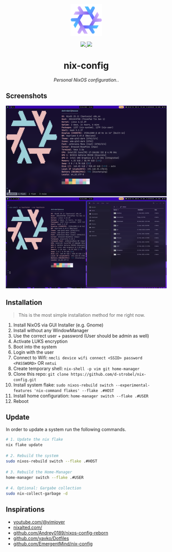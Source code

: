 <!-- Logo -->
<p align="center">
    <a href="https://nixos.org"><img src="./images/nixos-02.png" height="100"></a>
</p>

<!-- Badges -->
<p align="center">
    <a href="https://github.com/d-strobel/nix-config/actions/workflows/test.yml">
        <img src="https://github.com/d-strobel/nix-config/actions/workflows/test.yml/badge.svg">
    </a>
    <a href="https://github.com/NixOS/nixpkgs">
        <img src="https://img.shields.io/badge/nixpkgs-nixos--unstable-blue">
    </a>
</p>

<!-- Headline and short description -->
<h1 align="center">nix-config</h1>
<p align="center"><i>Personal NixOS configuration.</i>.</p>

## Screenshots

![deskotp](./images/desktop-01.png)
![deskotp](./images/desktop-03.png)

## Installation

> This is the most simple installation method for me right now.

1. Install NixOS via GUI Installer (e.g. Gnome)
1. Install without any WindowManager
1. Use the correct user + password (User should be admin as well)
1. Activate LUKS encryption
1. Boot into the system
1. Login with the user
1. Connect to Wifi: `nmcli device wifi connect <SSID> password <PASSWORD>` OR `nmtui`
1. Create temporary shell: `nix-shell -p vim git home-manager`
1. Clone this repo: `git clone https://github.com/d-strobel/nix-config.git`
1. Install system flake: `sudo nixos-rebuild switch --experimental-features 'nix-command flakes' --flake .#HOST`
1. Install home configuration: `home-manager switch --flake .#USER`
1. Reboot

## Update

In order to update a system run the following commands.

```bash
# 1. Update the nix flake
nix flake update

# 2. Rebuild the system
sudo nixos-rebuild switch --flake .#HOST

# 3. Rebuild the Home-Manager
home-manager switch --flake .#USER

# 4. Optional: Gargabe collection
sudo nix-collect-garbage -d
```

## Inspirations

* [youtube.com/@vimjoyer](https://www.youtube.com/@vimjoyer)
* [nixalted.com/](https://nixalted.com/)
* [github.com/Andrey0189/nixos-config-reborn](https://github.com/Andrey0189/nixos-config-reborn/tree/master)
* [github.com/yavko/Dotfiles](https://github.com/yavko/Dotfiles)
* [github.com/EmergentMind/nix-config](https://github.com/EmergentMind/nix-config)
